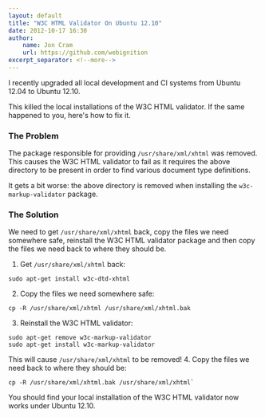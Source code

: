 ```yaml
---
layout: default
title: "W3C HTML Validator On Ubuntu 12.10"
date: 2012-10-17 16:30
author:
    name: Jon Cram
    url: https://github.com/webignition
excerpt_separator: <!--more-->
---
```

I recently upgraded all local development and CI systems from Ubuntu 12.04
to Ubuntu 12.10.    

This killed the local installations of the W3C HTML validator. If the
same happened to you, here's how to fix it.    

<!--more-->

### The Problem
    
The package responsible for providing `/usr/share/xml/xhtml`
was removed. This causes the W3C HTML validator to fail as it requires
the above directory to be present in order to find various document type
definitions.

It gets a bit worse: the above directory is removed when installing the `w3c-markup-validator` package.
    
### The Solution
    
We need to get `/usr/share/xml/xhtml`
back, copy the files we need somewhere safe, reinstall the W3C HTML validator
package and then copy the files we need back to where they should be.

1. Get `/usr/share/xml/xhtml` back:
```
sudo apt-get install w3c-dtd-xhtml
```
2. Copy the files we need somewhere safe:
```
cp -R /usr/share/xml/xhtml /usr/share/xml/xhtml.bak
```
3. Reinstall the W3C HTML validator:
```
sudo apt-get remove w3c-markup-validator
sudo apt-get install w3c-markup-validator
```
This will cause `/usr/share/xml/xhtml` to be removed!
4. Copy the files we need back to where they should be:
```
cp -R /usr/share/xml/xhtml.bak /usr/share/xml/xhtml`
```
    
You should find your local installation of the W3C HTML validator now works
under Ubuntu 12.10.
